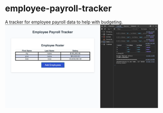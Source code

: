 # employee-payroll-tracker
A tracker for employee payroll data to help with budgeting.
![Site Screenshot](site-screenshot.png)
